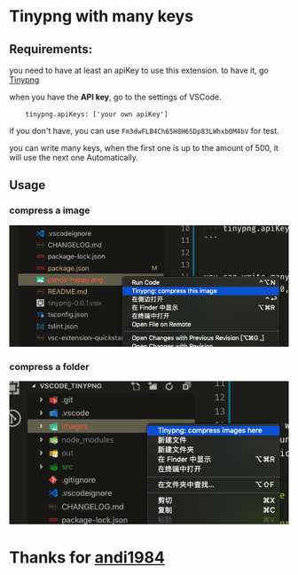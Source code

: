 # Tinypng with many keys

## Requirements:

you need to have at least an apiKey to use this extension. to have it, go [Tinypng](https://tinypng.com/developers)

when you have the **API key**, go to the settings of VSCode.

```
    tinypng.apiKeys: ['your own apiKey']
```

if you don't have, you can use `Fm3dwFLB4Ch65H8H6SDp83LWhxb0M4bV` for test.

you can write many keys, when the first one is up to the amount of 500, it will use the next one Automatically.


## Usage

### compress a image

![](./images/one.png)


### compress a folder

![](./images/many.png)


# Thanks for [andi1984](https://github.com/andi1984/vscode-tinypng)




